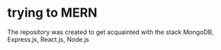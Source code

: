 # trying to MERN
 
The repository was created to get acquainted with the stack MongoDB, Express.js, React.js, Node.js

